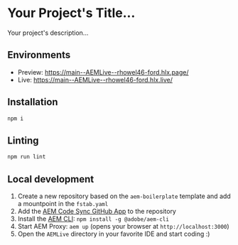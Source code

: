 # Your Project's Title...
Your project's description...

## Environments
- Preview: https://main--AEMLive--rhowel46-ford.hlx.page/
- Live: https://main--AEMLive--rhowel46-ford.hlx.live/

## Installation

```sh
npm i
```

## Linting

```sh
npm run lint
```

## Local development

1. Create a new repository based on the `aem-boilerplate` template and add a mountpoint in the `fstab.yaml`
1. Add the [AEM Code Sync GitHub App](https://github.com/apps/aem-code-sync) to the repository
1. Install the [AEM CLI](https://github.com/adobe/helix-cli): `npm install -g @adobe/aem-cli`
1. Start AEM Proxy: `aem up` (opens your browser at `http://localhost:3000`)
1. Open the `AEMLive` directory in your favorite IDE and start coding :)
